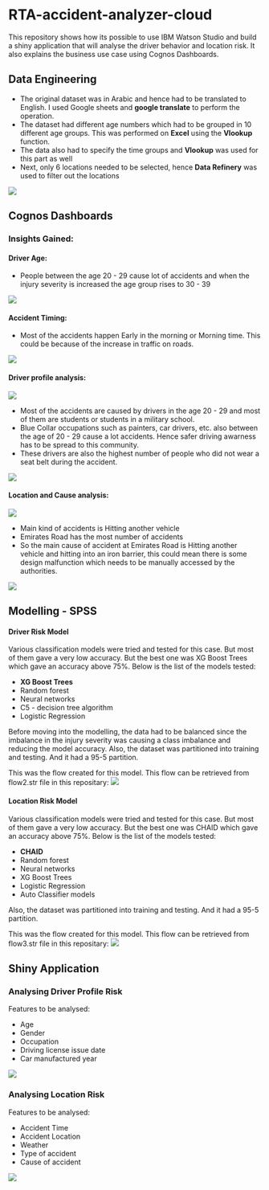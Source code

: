 # RTA-accident-analyzer-cloud
This repository shows how its possible to use IBM Watson Studio and build a shiny application that will analyse the driver behavior and location risk. It also explains the business use case using Cognos Dashboards. 

## Data Engineering 
- The original dataset was in Arabic and hence had to be translated to English. I used Google sheets and <b>google translate</b> to perform the operation. 
- The dataset had different age numbers which had to be grouped in 10 different age groups. This was performed on <b>Excel</b> using the <b>Vlookup</b> function. 
- The data also had to specify the time groups and <b>Vlookup</b> was used for this part as well 
- Next, only 6 locations needed to be selected, hence <b>Data Refinery</b> was used to filter out the locations 
<img src = "https://github.com/anchalbhalla/RTA-accident-analyzer-cloud/blob/master/pics%20and%20gifs/data1.gif">

## Cognos Dashboards 
### Insights Gained: 
#### Driver Age: 
- People between the age 20 - 29 cause lot of accidents and when the injury severity is increased the age group rises to 30 - 39 
<img src = "https://github.com/anchalbhalla/RTA-accident-analyzer-cloud/blob/master/pics%20and%20gifs/visual1.png">

  
#### Accident Timing: 
- Most of the accidents happen Early in the morning or Morning time. This could be because of the increase in traffic on roads. 
<img src = "https://github.com/anchalbhalla/RTA-accident-analyzer-cloud/blob/master/pics%20and%20gifs/visual2.png">

  
#### Driver profile analysis: 
<img src = "https://github.com/anchalbhalla/RTA-accident-analyzer-cloud/blob/master/pics%20and%20gifs/visual3.png">

- Most of the accidents are caused by drivers in the age 20 - 29 and most of them are students or students in a military school. 
- Blue Collar occupations such as painters, car drivers, etc. also between the age of 20 - 29 cause a lot accidents. Hence safer driving awarness has to be spread to this community. 
- These drivers are also the highest number of people who did not wear a seat belt during the accident.
<img src = "https://github.com/anchalbhalla/RTA-accident-analyzer-cloud/blob/master/pics%20and%20gifs/graph1.gif">

#### Location and Cause analysis: 
<img src = "https://github.com/anchalbhalla/RTA-accident-analyzer-cloud/blob/master/pics%20and%20gifs/visual4.png">

- Main kind of accidents is Hitting another vehicle 
- Emirates Road has the most number of accidents 
- So the main cause of accident at Emirates Road is Hitting another vehicle and hitting into an iron barrier, this could mean there is some design malfunction which needs to be manually accessed by the authorities.

<img src = "https://github.com/anchalbhalla/RTA-accident-analyzer-cloud/blob/master/pics%20and%20gifs/graph2.gif">


## Modelling - SPSS 

#### Driver Risk Model 
Various classification models were tried and tested for this case. But most of them gave a very low accuracy. But the best one was XG Boost Trees which gave an accuracy above 75%. Below is the list of the models tested: 
- <b>XG Boost Trees</b>
- Random forest 
- Neural networks
- C5 - decision tree algorithm
- Logistic Regression 

Before moving into the modelling, the data had to be balanced since the imbalance in the injury severity was causing a class imbalance and reducing the model accuracy.
Also, the dataset was partitioned into training and testing. And it had a 95-5 partition.
  
 This was the flow created for this model. This flow can be retrieved from flow2.str file in this repositary: 
<img src = "https://github.com/anchalbhalla/RTA-accident-analyzer-cloud/blob/master/pics%20and%20gifs/spss1.png">



#### Location Risk Model 
Various classification models were tried and tested for this case. But most of them gave a very low accuracy. But the best one was CHAID which gave an accuracy above 75%. Below is the list of the models tested: 
- <b>CHAID</b>
- Random forest 
- Neural networks
- XG Boost Trees
- Logistic Regression 
- Auto Classifier models
 
 Also, the dataset was partitioned into training and testing. And it had a 95-5 partition.
 
 This was the flow created for this model. This flow can be retrieved from flow3.str file in this repositary: 
<img src = "https://github.com/anchalbhalla/RTA-accident-analyzer-cloud/blob/master/pics%20and%20gifs/spss2.png">



## Shiny Application 

### Analysing Driver Profile Risk 
Features to be analysed: 
- Age 
- Gender
- Occupation
- Driving license issue date
- Car manufactured year 
<img src = "https://github.com/anchalbhalla/RTA-accident-analyzer-cloud/blob/master/pics%20and%20gifs/app1.gif">


### Analysing Location Risk
Features to be analysed: 
- Accident Time
- Accident Location 
- Weather
- Type of accident
- Cause of accident 
<img src = "https://github.com/anchalbhalla/RTA-accident-analyzer-cloud/blob/master/pics%20and%20gifs/app2.gif">
